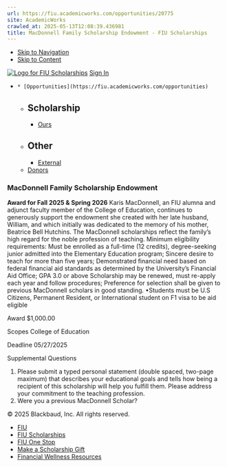 ```yaml
---
url: https://fiu.academicworks.com/opportunities/20775
site: AcademicWorks
crawled_at: 2025-05-13T12:08:39.436981
title: MacDonnell Family Scholarship Endowment - FIU Scholarships
---
```


  * [Skip to Navigation](https://fiu.academicworks.com/opportunities/20775#navigation)
  * [Skip to Content](https://fiu.academicworks.com/opportunities/20775#main)

[![Logo for FIU Scholarships](https://s3.amazonaws.com/static.academicworks.com/clients/fiu/assets/images/logo.png)](http://fiu.academicworks.com) [Sign In](https://fiu.academicworks.com/users/sign_in)
  *     * [Opportunities](https://fiu.academicworks.com/opportunities)
      * ## Scholarship
        * [Ours](https://fiu.academicworks.com/opportunities)
      * ## Other
        * [External](https://fiu.academicworks.com/opportunities/external)
    * [Donors](https://fiu.academicworks.com/donors)


### MacDonnell Family Scholarship Endowment
**Award for Fall 2025 & Spring 2026**
Karis MacDonnell, an FIU alumna and adjunct faculty member of the College of Education, continues to generously support the endowment she created with her late husband, William, and which initially was dedicated to the memory of his mother, Beatrice Bell Hutchins. The MacDonnell scholarships reflect the family’s high regard for the noble profession of teaching.
Minimum eligibility requirements:
Must be enrolled as a full-time (12 credits), degree-seeking junior admitted into the Elementary Education program; Sincere desire to teach for more than five years; Demonstrated financial need based on federal financial aid standards as determined by the University’s Financial Aid Office; GPA 3.0 or above Scholarship may be renewed, must re-apply each year and follow procedures; Preference for selection shall be given to previous MacDonnell scholars in good standing.
•Students must be U.S Citizens, Permanent Resident, or International student on F1 visa to be aid eligible 

Award
    $1,000.00 

Scopes
    College of Education 

Deadline
    05/27/2025 

Supplemental Questions
    
  1. Please submit a typed personal statement (double spaced, two-page maximum) that describes your educational goals and tells how being a recipient of this scholarship will help you fulfill them. Please address your commitment to the teaching profession.
  2. Were you a previous MacDonnell Scholar? 


© 2025 Blackbaud, Inc. All rights reserved. 
  * [FIU ](http://fiu.edu/)
  * [FIU Scholarships](http://scholarships.fiu.edu)
  * [FIU One Stop](http://onestop.fiu.edu)
  * [Make a Scholarship Gift](https://give.fiu.edu/give-now/)
  * [Financial Wellness Resources](https://go.fiu.edu/iGrad)


